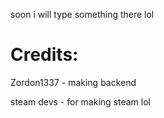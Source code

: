 soon i will type something there lol

# Credits:
Zordon1337 - making backend

steam devs - for making steam lol
